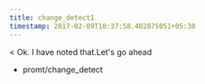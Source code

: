 ```yaml
---
title: change_detect1
timestamp: 2017-02-09T10:37:58.402875051+05:30
---
```


< Ok. I have noted that.Let's go ahead
* promt/change_detect
